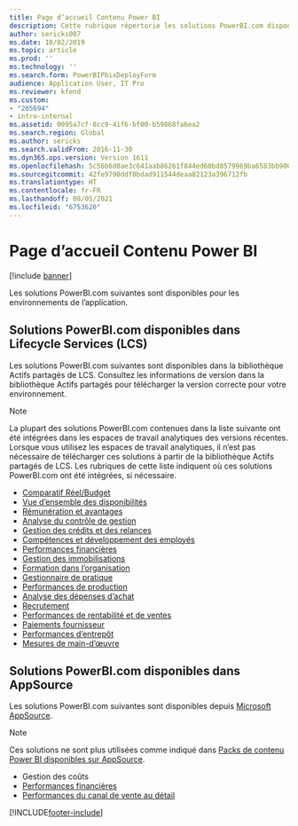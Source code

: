 ```yaml
---
title: Page d’accueil Contenu Power BI
description: Cette rubrique répertorie les solutions PowerBI.com disponibles et vous indique les ressources complémentaires.
author: sericks007
ms.date: 10/02/2019
ms.topic: article
ms.prod: ''
ms.technology: ''
ms.search.form: PowerBIPbixDeployForm
audience: Application User, IT Pro
ms.reviewer: kfend
ms.custom:
- "265694"
- intro-internal
ms.assetid: 0095a7cf-8cc9-41f6-bf00-b59868fa6ea2
ms.search.region: Global
ms.author: sericks
ms.search.validFrom: 2016-11-30
ms.dyn365.ops.version: Version 1611
ms.openlocfilehash: 5c56b6d8ae3c641aab86261f844ed60bd8579969ba6583bb90098436d84b2859
ms.sourcegitcommit: 42fe9790ddf0bdad911544deaa82123a396712fb
ms.translationtype: HT
ms.contentlocale: fr-FR
ms.lasthandoff: 08/05/2021
ms.locfileid: "6753620"
---
```

# <a name="power-bi-content-home-page"></a>Page d’accueil Contenu Power BI

[!include [banner](../includes/banner.md)]

Les solutions PowerBI.com suivantes sont disponibles pour les environnements de l’application.

## <a name="powerbicom-solutions-available-from-lifecycle-services-lcs"></a>Solutions PowerBI.com disponibles dans Lifecycle Services (LCS)

Les solutions PowerBI.com suivantes sont disponibles dans la bibliothèque Actifs partagés de LCS. Consultez les informations de version dans la bibliothèque Actifs partagés pour télécharger la version correcte pour votre environnement.

> [!NOTE]
> La plupart des solutions PowerBI.com contenues dans la liste suivante ont été intégrées dans les espaces de travail analytiques des versions récentes. Lorsque vous utilisez les espaces de travail analytiques, il n’est pas nécessaire de télécharger ces solutions à partir de la bibliothèque Actifs partagés de LCS. Les rubriques de cette liste indiquent où ces solutions PowerBI.com ont été intégrées, si nécessaire.

- [Comparatif Réel/Budget](ledger-budgets-power-bi.md)
- [Vue d’ensemble des disponibilités](../../../finance/cash-bank-management/Cash-Overview-Power-BI-content.md)
- [Rémunération et avantages](compensation-and-benefits-analysis-power-bi-content-pack.md)
- [Analyse du contrôle de gestion](cost-accounting-analysis-content-pack.md)
- [Gestion des crédits et des relances](../../../finance/accounts-receivable/credit-collections-power-bi.md)
- [Compétences et développement des employés](employee-competencies-and-development-analysis-power-bi-content-pack.md)
- [Performances financières](financial-performance-power-bi-content-pack.md)
- [Gestion des immobilisations](../../../finance/fixed-assets/Fixed-asset-management-workspace.md)
- [Formation dans l’organisation](organizational-training-analysis-power-bi-content-pack.md)
- [Gestionnaire de pratique](practice-manager-power-bi.md)
- [Performances de production](production-performance-power-bi.md)
- [Analyse des dépenses d’achat](purchase-content-pack-for-power-bi.md)
- [Recrutement](recruiting-analysis-power-bi-content-pack.md)
- [Performances de rentabilité et de ventes](sales-profitability-performance-content-pack.md)
- [Paiements fournisseur](../../../finance/accounts-payable/Vendor-payments-workspace.md)
- [Performances d’entrepôt](warehouse-power-bi-content.md)
- [Mesures de main-d’œuvre](workforce-analysis-power-bi-content-pack.md)

## <a name="powerbicom-solutions-available-from-appsource"></a>Solutions PowerBI.com disponibles dans AppSource

Les solutions PowerBI.com suivantes sont disponibles depuis [Microsoft AppSource](https://appsource.microsoft.com).

> [!NOTE]
> Ces solutions ne sont plus utilisées comme indiqué dans [Packs de contenu Power BI disponibles sur AppSource](../migration-upgrade/deprecated-features.md#power-bi-content-packs-available-on-appsource).

- Gestion des coûts
- [Performances financières](financial-performance-power-bi-content-pack.md)
- [Performances du canal de vente au détail](retail-channel-performance-dashboard-power-bi-data.md)


[!INCLUDE[footer-include](../../../includes/footer-banner.md)]